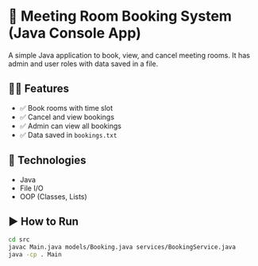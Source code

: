 # 🏢 Meeting Room Booking System (Java Console App)

A simple Java application to book, view, and cancel meeting rooms. It has admin and user roles with data saved in a file.

## 👨‍💻 Features
- ✅ Book rooms with time slot
- ✅ Cancel and view bookings
- ✅ Admin can view all bookings
- ✅ Data saved in `bookings.txt`

## 🔧 Technologies
- Java
- File I/O
- OOP (Classes, Lists)

## ▶️ How to Run
```bash
cd src
javac Main.java models/Booking.java services/BookingService.java
java -cp . Main
